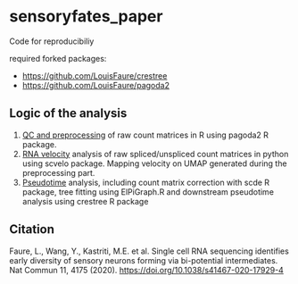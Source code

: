 # sensoryfates_paper

Code for reproducibiliy

required forked packages:
- https://github.com/LouisFaure/crestree
- https://github.com/LouisFaure/pagoda2 

## Logic of the analysis

1. [QC and preprocessing](Preprocessing_notebook.md) of raw count matrices in R using pagoda2 R package. 
2. [RNA velocity](Velocity_notebook.ipynb) analysis of raw spliced/unspliced count matrices in python using scvelo package. Mapping velocity on UMAP generated during the preprocessing part.
3. [Pseudotime](Pseudotime_analysis.md) analysis, including count matrix correction with scde R package, tree fitting using ElPiGraph.R and downstream pseudotime analysis using crestree R package

## Citation

Faure, L., Wang, Y., Kastriti, M.E. et al. Single cell RNA sequencing identifies early diversity of sensory neurons forming via bi-potential intermediates. Nat Commun 11, 4175 (2020). https://doi.org/10.1038/s41467-020-17929-4

